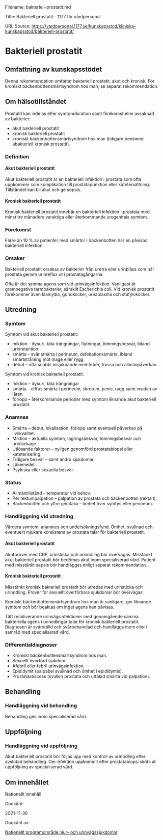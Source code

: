 Filename: bakteriell-prostatit.md

Title: Bakteriell prostatit - 1177 för vårdpersonal

URL Source: https://vardpersonal.1177.se/kunskapsstod/kliniska-kunskapsstod/bakteriell-prostatit/

Bakteriell prostatit
====================

Omfattning av kunskapsstödet
----------------------------

Denna rekommendation omfattar bakteriell prostatit, akut och kronisk. För kroniskt bäckenbottensmärtsyndrom hos man, se separat rekommendation.

Om hälsotillståndet
-------------------

Prostatit kan indelas efter symtomduration samt förekomst eller avsaknad av bakterier:

*   akut bakteriell prostatit
*   kronisk bakteriell prostatit
*   kroniskt bäckenbottensmärtsyndrom hos man (tidigare benämnd abakteriell kronisk prostatit).

### Definition

#### Akut bakteriell prostatit

Akut bakteriell prostatit är en bakteriell infektion i prostata som ofta uppkommer som komplikation till prostatapunktion eller katetersättning. Tillståndet kan bli akut och ge sepsis.

#### Kronisk bakteriell prostatit

Kronisk bakteriell prostatit innebär en bakteriell infektion i prostata med minst tre månaders varaktiga eller återkommande urogenitala symtom.

### Förekomst

Färre än 10 % av patienter med smärtor i bäckenbotten har en påvisad bakteriell infektion.

### Orsaker

Bakteriell prostatit orsakas av bakterier från uretra eller urinblåsa som når prostata genom urinreflux ut i prostatagångarna.

Ofta är det samma agens som vid urinvägsinfektion. Vanligast är gramnegativa tarmbakterier, särskilt Escherichia coli. Vid kronisk prostatit förekommer även klamydia, gonokocker, ureaplasma och stafylokocker.

Utredning
---------

### Symtom

Symtom vid akut bakteriell prostatit:

*   miktion – dysuri, täta trängningar, flytningar, tömningsbesvär, ibland urinretention
*   smärta – svår smärta i perineum, defekationssmärta, ibland smärtstrålning mot mage eller rygg
*   debut – ofta snabbt insjuknande med feber, frossa och allmänpåverkan.

Symtom vid kronisk bakteriell prostatit:

*   miktion – dysuri, täta trängningar
*   smärta – diffus smärta i perineum, skrotum, penis, rygg samt insidan av låren
*   förlopp – återkommande perioder med symtom liknande akut bakteriell prostatit.

### Anamnes

*   Smärta – debut, lokalisation, förlopp samt eventuell påverkan på livskvalitet.
*   Miktion – aktuella symtom, lagringsbesvär, tömningsbesvär och urinläckage.
*   Utlösande faktorer – nyligen genomförd prostatabiopsi eller kateterisering.
*   Tidigare besvär – samt andra sjukdomar.
*   Läkemedel.
*   Psykiska eller sexuella besvär.

### Status

*   Allmäntillstånd – temperatur vid behov.
*   Per rektumpalpation – palpation av prostata och bäckenbotten (rektalt).
*   Bäckenbotten och yttre genitalia – ömhet över symfys eller perineum.

### Handläggning vid utredning

Värdera symtom, anamnes och undersökningsfynd. Ömhet, svullnad och eventuellt mjukare konsistens av prostata talar för bakteriell prostatit.

#### Akut bakteriell prostatit

Akutprover med CRP, urinsticka och urinodling bör övervägas. Misstänkt akut bakteriell prostatit bör bedömas akut inom specialiserad vård. Patient med misstänkt sepsis bör handläggas enligt separat rekommendation.

#### Kronisk bakteriell prostatit

Misstänkt kronisk bakteriell prostatit bör utredas med urinsticka och urinodling. Prover för sexuellt överförbara sjukdomar bör övervägas.

Kroniskt bäckenbottensmärtsyndrom hos man är vanligare, ger liknande symtom och bör beaktas om inget agens kan påvisas.

Tätt recidiverande urinvägsinfektioner med genomgående samma bakteriella agens i urinodlingar talar för kronisk bakteriell prostatit. Diagnosen är svårställd och svårbehandlad och handläggs inom eller i samråd med specialiserad vård.

### Differentialdiagnoser

*   Kroniskt bäckenbottensmärtsyndrom hos man.
*   Sexuellt överförd sjukdom.
*   Afebril eller febril urinvägsinfektion.
*   Epididymit (palpabel svullnad och ömhet i epididymis).
*   Prostataabscess (svullen prostata och uttalad smärta vid palpation).

Behandling
----------

### Handläggning vid behandling

Behandling ges inom specialiserad vård.

Uppföljning
-----------

### Handläggning vid uppföljning

Akut bakteriell prostatit bör följas upp med kontroll av urinodling efter avslutad behandling. Om infektion uppkommit efter prostatabiopsi sköts all uppföljning av specialiserad vård.

Om innehållet
-------------

Nationellt innehåll

Godkänt:

2021-11-30

Godkänt av:

[Nationellt programområde njur- och urinvägssjukdomar](https://kunskapsstyrningvard.se/kunskapsstyrningvard/programomradenochsamverkansgrupper/nationellaprogramomraden/nponjurochurinvagssjukdomar.56450.html)
